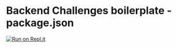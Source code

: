 # Backend Challenges boilerplate - package.json
[![Run on Repl.it](https://replit.com/@rgodo/boilerplate-npm-3)](https://replit.com/@rgodo/boilerplate-npm-3?v=1)